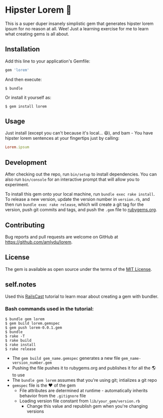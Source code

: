 # Hipster Lorem :tophat:

This is a super duper insanely simplistic gem that generates hipster lorem ipsum for no reason at all. Wee! Just a learning exercise for me to learn what creating gems is all about.

## Installation

Add this line to your application's Gemfile:

```ruby
gem 'lorem'
```

And then execute:

    $ bundle

Or install it yourself as:

    $ gem install lorem

## Usage

Just install (except you can't because it's local... :smile:), and bam - You have hipster lorem sentences at your fingertips just by calling:

```ruby
Lorem.ipsum
```

## Development

After checking out the repo, run `bin/setup` to install dependencies. You can also run `bin/console` for an interactive prompt that will allow you to experiment.

To install this gem onto your local machine, run `bundle exec rake install`. To release a new version, update the version number in `version.rb`, and then run `bundle exec rake release`, which will create a git tag for the version, push git commits and tags, and push the `.gem` file to [rubygems.org](https://rubygems.org).

## Contributing

Bug reports and pull requests are welcome on GitHub at https://github.com/amlydu/lorem.


## License

The gem is available as open source under the terms of the [MIT License](http://opensource.org/licenses/MIT).

## self.notes

Used this [RailsCast](http://railscasts.com/episodes/245-new-gem-with-bundler) tutorial to learn moar about creating a gem with bundler.

### Bash commands used in the tutorial:

```
$ bundle gem lorem
$ gem build lorem.gemspec
$ gem push lorem-0.0.1.gem
$ bundle
$ rake -T
$ rake build
$ rake install
$ rake release
```
- The `gem build gem_name.gemspec` generates a new file `gem_name-version_number.gem`
- Pushing the file pushes it to rubygems.org and publishes it for all the :earth_americas: to use
- The `bundle gem lorem` assumes that you're using git; intializes a git repo
- `gemspec` file is the :heart: of the gem
  - File attributes are determined at runtime - automatically inherits behavior from the `.gitignore` file
  - Loading version file constant from `lib/your_gem/version.rb`
    - Change this value and republish gem when you're changing versions

